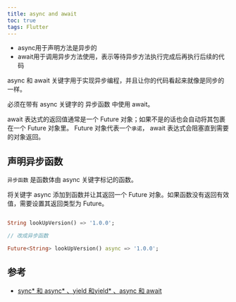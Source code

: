 ```yaml
---
title: async and await
toc: true
tags: Flutter
---
```


- async用于声明方法是异步的
- await用于调用异步方法使用，表示等待异步方法执行完成后再执行后续的代码


async 和 await 关键字用于实现异步编程，并且让你的代码看起来就像是同步的一样。


必须在带有 async 关键字的 异步函数 中使用 await。

await 表达式的返回值通常是一个 Future 对象；如果不是的话也会自动将其包裹在一个 Future 对象里。 Future 对象代表一个`承诺`， await 表达式会阻塞直到需要的对象返回。


## 声明异步函数

`异步函数` 是函数体由 async 关键字标记的函数。

将关键字 async 添加到函数并让其返回一个 Future 对象。如果函数没有返回有效值，需要设置其返回类型为 Future<void>。

```dart

String lookUpVersion() => '1.0.0';

// 改成异步函数

Future<String> lookUpVersion() async => '1.0.0';
```


## 参考

- [sync* 和 async* 、yield 和yield* 、async 和 await](https://blog.csdn.net/qq_30447263/article/details/107248522)